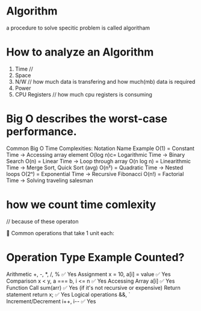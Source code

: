 
# Algorithm
a procedure to solve specitic problem is called algoritham

# How to analyze an Algorithm
1. Time   // 
2. Space
3. N/W // how much data is transfering and how much(mb) data is required
4. Power
5. CPU Registers  // how much cpu registers is consuming


# Big O describes the worst-case performance.

Common Big O Time Complexities:
Notation	Name	Example
O(1) =	Constant Time ->	Accessing array element
O(log n)c=	Logarithmic Time ->	Binary Search
O(n) =	Linear Time	-> Loop through array
O(n log n) =	Linearithmic Time ->	Merge Sort, Quick Sort (avg)
O(n²) =	Quadratic Time	-> Nested loops
O(2ⁿ)	= Exponential Time ->	Recursive Fibonacci
O(n!) =	Factorial Time	-> Solving traveling salesman

# how we count time comlexity 
// because of these operaton 

🔹 Common operations that take 1 unit each:
# Operation                 Type	            Example	Counted?
Arithmetic	         +, -, *, /, %	           ✅ Yes
Assignment	        x = 10, a[i] = value	   ✅ Yes
Comparison	       x < y, a === b, i <= n	   ✅ Yes
Accessing Array	       a[i]	                   ✅ Yes
Function Call	       sum(arr)	               ✅ Yes (if it's not recursive or expensive)
Return statement	   return x;	           ✅ Yes
Logical operations	   &&, `	
Increment/Decrement    i++, i--	               ✅ Yes

